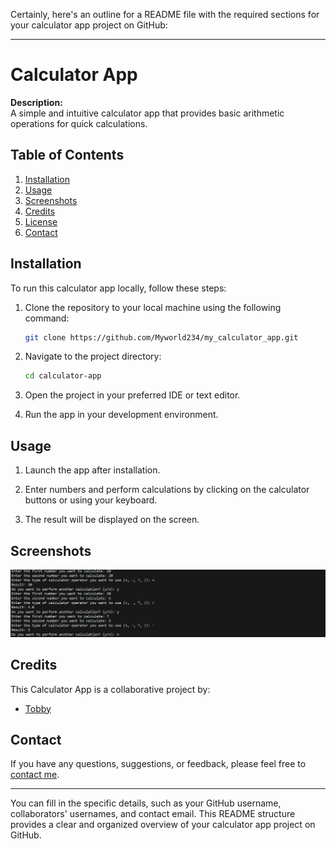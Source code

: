 Certainly, here's an outline for a README file with the required sections for your calculator app project on GitHub:

---

# Calculator App

**Description:**  
A simple and intuitive calculator app that provides basic arithmetic operations for quick calculations.

## Table of Contents

1. [Installation](#installation)
2. [Usage](#usage)
3. [Screenshots](#screenshots)
4. [Credits](#credits)
5. [License](#license)
6. [Contact](#contact)

## Installation

To run this calculator app locally, follow these steps:

1. Clone the repository to your local machine using the following command:

   ```bash
   git clone https://github.com/Myworld234/my_calculator_app.git
   ```

2. Navigate to the project directory:

   ```bash
   cd calculator-app
   ```

3. Open the project in your preferred IDE or text editor.

4. Run the app in your development environment.

## Usage

1. Launch the app after installation.

2. Enter numbers and perform calculations by clicking on the calculator buttons or using your keyboard.

3. The result will be displayed on the screen.

## Screenshots

![Screenshot 1](https://github.com/Myworld234/my_calculator_app/blob/main/calculator_screenshot.png?raw=true)

## Credits

This Calculator App is a collaborative project by:

- [Tobby](https://github.com/Myworld234)

## Contact

If you have any questions, suggestions, or feedback, please feel free to [contact me](mailto:tobi.iyiola101@yahoo.com).

---

You can fill in the specific details, such as your GitHub username, collaborators' usernames, and contact email. This README structure provides a clear and organized overview of your calculator app project on GitHub.
